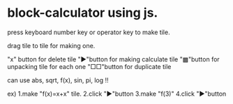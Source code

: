 # block-calculator using js.

press keyboard number key or operator key to make tile.

drag tile to tile for making one.

"x" button for delete tile
"▶"button for making calculate tile
"▩"button for unpacking tile for each one
"□□"button for duplicate tile

can use abs, sqrt, f(x), sin, pi, log !!

ex)
1.make "f(x)=x+x" tile.
2.click "▶"button
3.make "f(3)"
4.click "▶"button
